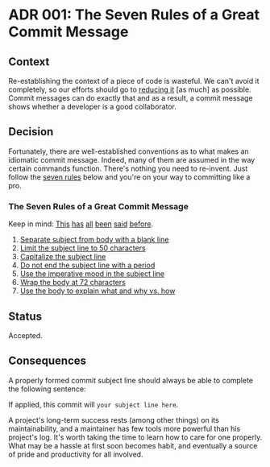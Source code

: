 <!--
© 2021 Marco Bresciani

Copying and distribution of this file, with or without modification, are
permitted in any medium without royalty provided the copyright notice
and this notice are preserved.
This file is offered as-is, without any warranty.

SPDX-FileCopyrightText: 2021 Marco Bresciani

SPDX-License-Identifier: FSFAP
-->
# ADR 001: The Seven Rules of a Great Commit Message

## Context
Re-establishing the context of a piece of code is wasteful.
We can't avoid it completely, so our efforts should go to
[reducing it](http://www.osnews.com/story/19266/WTFs_m)
[as much] as possible.
Commit messages can do exactly that and as a result, a commit message
shows whether a developer is a good collaborator.

## Decision
Fortunately, there are well-established conventions as to what makes an
idiomatic commit message.
Indeed, many of them are assumed in the way certain commands function.
There's nothing you need to re-invent.
Just follow the
[seven rules](https://chris.beams.io/posts/git-commit/#seven-rules)
below and you're on your way to committing like a pro.

### The Seven Rules of a Great Commit Message
Keep in mind:
[This](http://tbaggery.com/2008/04/19/a-note-about-git-commit-messages.html)
[has](https://www.git-scm.com/book/en/v2/Distributed-Git-Contributing-to-a-Project#_commit_guidelines)
[all](https://github.com/torvalds/subsurface-for-dirk/blob/master/README.md#contributing)
[been](http://who-t.blogspot.co.at/2009/12/on-commit-messages.html)
[said](https://github.com/erlang/otp/wiki/writing-good-commit-messages)
[before](https://github.com/spring-projects/spring-framework/blob/30bce7/CONTRIBUTING.md#format-commit-messages).
1. [Separate subject from body with a blank line](https://chris.beams.io/posts/git-commit/#separate)
2. [Limit the subject line to 50 characters](https://chris.beams.io/posts/git-commit/#limit-50)
3. [Capitalize the subject line](https://chris.beams.io/posts/git-commit/#capitalize)
4. [Do not end the subject line with a period](https://chris.beams.io/posts/git-commit/#end)
5. [Use the imperative mood in the subject line](https://chris.beams.io/posts/git-commit/#imperative)
6. [Wrap the body at 72 characters](https://chris.beams.io/posts/git-commit/#wrap-72)
7. [Use the body to explain what and why vs. how](https://chris.beams.io/posts/git-commit/#why-not-how)

## Status
Accepted.

## Consequences
A properly formed commit subject line should always be able to complete
the following sentence:

If applied, this commit will `your subject line here`.

A project's long-term success rests (among other things) on its
maintainability, and a maintainer has few tools more powerful than his
project's log.
It's worth taking the time to learn how to care for one properly.
What may be a hassle at first soon becomes habit, and eventually a
source of pride and productivity for all involved.
